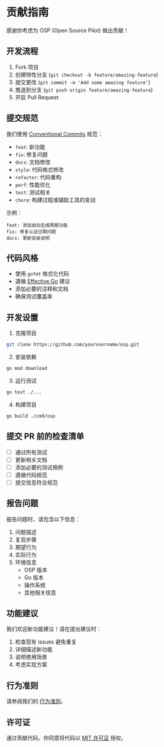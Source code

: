 # 贡献指南

感谢你考虑为 OSP (Open Source Pilot) 做出贡献！

## 开发流程

1. Fork 项目
2. 创建特性分支 (`git checkout -b feature/amazing-feature`)
3. 提交更改 (`git commit -m 'Add some amazing feature'`)
4. 推送到分支 (`git push origin feature/amazing-feature`)
5. 开启 Pull Request

## 提交规范

我们使用 [Conventional Commits](https://www.conventionalcommits.org/) 规范：

- `feat`: 新功能
- `fix`: 修复问题
- `docs`: 文档修改
- `style`: 代码格式修改
- `refactor`: 代码重构
- `perf`: 性能优化
- `test`: 测试相关
- `chore`: 构建过程或辅助工具的变动

示例：
```
feat: 添加自动生成周报功能
fix: 修复认证过期问题
docs: 更新安装说明
```

## 代码风格

- 使用 `gofmt` 格式化代码
- 遵循 [Effective Go](https://golang.org/doc/effective_go.html) 建议
- 添加必要的注释和文档
- 确保测试覆盖率

## 开发设置

1. 克隆项目
```bash
git clone https://github.com/yourusername/osp.git
```

2. 安装依赖
```bash
go mod download
```

3. 运行测试
```bash
go test ./...
```

4. 构建项目
```bash
go build ./cmd/osp
```

## 提交 PR 前的检查清单

- [ ] 通过所有测试
- [ ] 更新相关文档
- [ ] 添加必要的测试用例
- [ ] 遵循代码规范
- [ ] 提交信息符合规范

## 报告问题

报告问题时，请包含以下信息：

1. 问题描述
2. 复现步骤
3. 期望行为
4. 实际行为
5. 环境信息
   - OSP 版本
   - Go 版本
   - 操作系统
   - 其他相关信息

## 功能建议

我们欢迎新功能建议！请在提出建议时：

1. 检查现有 issues 避免重复
2. 详细描述新功能
3. 说明使用场景
4. 考虑实现方案

## 行为准则

请参阅我们的 [行为准则](CODE_OF_CONDUCT.md)。

## 许可证

通过贡献代码，你同意将代码以 [MIT 许可证](LICENSE) 授权。
